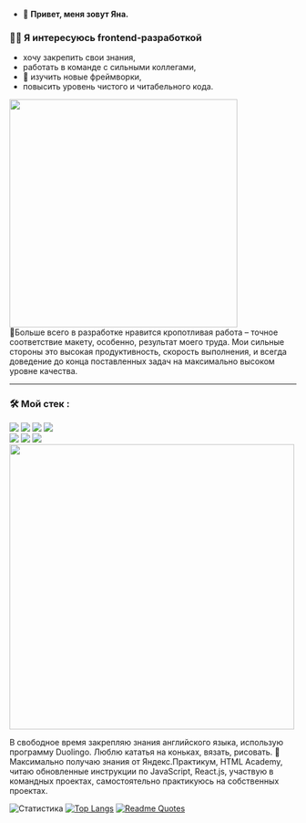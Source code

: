 - 👋 **Привет, меня зовут Яна.**
### :woman_technologist: Я интересуюсь frontend-разработкой
- хочу закрепить свои знания,
- работать в команде с сильными коллегами,
- 👀 изучить новые фреймворки,
- повысить уровень чистого и читабельного кода.
<div id="header" align="left">
  <img src="https://media.giphy.com/media/RbDKaczqWovIugyJmW/giphy.gif" width="400"/>
</div>
💞️Больше всего в разработке нравится кропотливая работа – точное соответствие макету, особенно, результат моего труда. 
Мои сильные стороны это высокая продуктивность, скорость выполнения, и всегда доведение до конца поставленных задач на максимально высоком уровне качества.

---

### :hammer_and_wrench: Мой стек :
<div>
<img src="https://cdn.icon-icons.com/icons2/2415/PNG/128/html_original_wordmark_logo_icon_146478.png"/>
<img src="https://cdn.icon-icons.com/icons2/37/PNG/128/css_3721.png"/>
<img src="https://cdn.icon-icons.com/icons2/2108/PNG/128/javascript_icon_130900.png"/>
<img src="https://cdn.icon-icons.com/icons2/2108/PNG/128/react_icon_130845.png"/>
</div>
<div>
<img src="https://cdn.icon-icons.com/icons2/2108/PNG/128/git_icon_130933.png"/>
<img src="https://cdn.icon-icons.com/icons2/2148/PNG/128/bem_icon_132559.png"/>
<img src="https://cdn.icon-icons.com/icons2/1908/PNG/128/4552605-adaptive-design-responsive-responsive-design_121386.png"/>
</div>
<div id="header" align="let">
  <img src="https://media.giphy.com/media/USV0ym3bVWQJJmNu3N/giphy.gif" width="500"/>
</div>

В свободное время закрепляю знания английского языка, использую программу Duolingo.
Люблю кататья на коньках, вязать, рисовать.
🌱Максимально получаю знания от Яндекс.Практикум, HTML Academy, читаю обновленные инструкции по JavaScript, React.js, участвую в командных проектах, самостоятельно практикуюсь на собственных проектах.

![Статистика](https://github-readme-stats.vercel.app/api?username=ianapylaeva&theme=merko&show_icons=true)
[![Top Langs](https://github-readme-stats.vercel.app/api/top-langs/?username=ianapylaeva&layout=compact)](https://github.com/ianapylaeva/github-readme-stats)
[![Readme Quotes](https://quotes-github-readme.vercel.app/api?type=horizontal&theme=merko)](https://github.com/ianapylaeva/github-readme-quotes)

<!---
IanaPylaeva/IanaPylaeva is a ✨ special ✨ repository because its `README.md` (this file) appears on your GitHub profile.
You can click the Preview link to take a look at your changes.
--->
